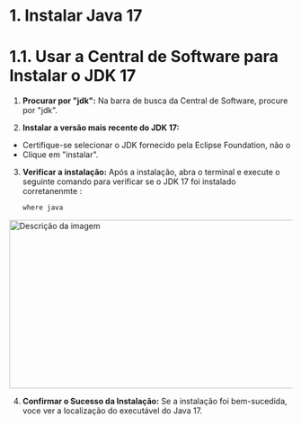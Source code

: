 # 1. Instalar Java 17
# 1.1. Usar a Central de Software para Instalar o JDK 17

1. **Procurar por "jdk":**
   Na barra de busca da Central de Software, procure por "jdk".

2. **Instalar a versão mais recente do JDK 17:**
- Certifique-se selecionar o JDK fornecido pela Eclipse Foundation, não o
- Clique em "instalar".
3. **Verificar a instalação:** 
   Após a instalação, abra o terminal e execute o seguinte comando para verificar se o JDK 17 foi instalado corretanenmte :
   ```sh
   where java
<!-- Imagem com tamanho especificado -->
<img src="/imagem/wherejava.png" alt="Descrição da imagem" width="1000" height="300">

4. **Confirmar o Sucesso da Instalação:**
   Se a instalação foi bem-sucedida, voce ver a localização do executável do Java 17.
